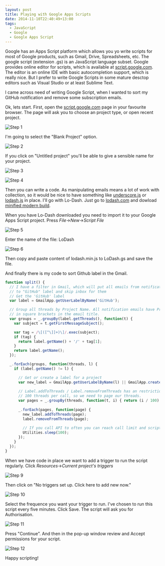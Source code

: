 ```yaml
---
layout: post
title: Playing with Google Apps Scripts
date: 2014-11-10T22:40:49+13:00
tags: 
  - JavaScript
  - Google
  - Google Apps Script
---
```

Google has an Apps Script platform which allows you yo write scripts for most of Google products, such as Gmail, Drive, Spreadsheets, etc. The google script (extension .gs) is an JavaScript language subset. Google provides online editor for scripts, which is available at [script.google.com](https://script.google.com). The editor is an online IDE with basic autocompletion support, which is really nice. But I prefer to write Google Scripts in some mature desctop editors such as Visual Studio or at least Sublime Text.

I came across need of writing Google Script, when I wanted to sort my GitHub notification and remove some subscription emails.

Ok, lets start. First, open the [script.google.com](https://script.google.com) page in your favourite browser. The page will ask you to choose an project type, or open recent project.

![Step 1](/public/images/gs/step1.png)

I'm going to select the "Blank Project" option.

![Step 2](/public/images/gs/step2.png)

If you click on "Untitled project" you'll be able to give a sensible name for your project.

![Step 3](/public/images/gs/step3.png)

![Step 4](/public/images/gs/step4.png)

Then you can write a code. As manipulating emails means a lot of work with collection, so it would be nice to have something like [underscore.js](http://underscorejs.org/) or [lodash.js](https://lodash.com/) in place. I'll go with Lo-Dash. Just go to [lodash.com](https://lodash.com) and dowload [minified modern build](https://raw.github.com/lodash/lodash/2.4.1/dist/lodash.min.js). 

When you have Lo-Dash downloaded you need to import it to your Google Apps Script project. Press _File_->_New_->_Script File_

![Step 5](/public/images/gs/step5.png)

Enter the name of the file: LoDash

![Step 6](/public/images/gs/step6.png)

Then copy and paste content of lodash.min.js to LoDash.gs and save the file.

And finally there is my code to sort Github label in the Gmail.

```JavaScript
function split() {
  // I have a filter in Gmail, which will put all emails from notifications@github.com 
  // to "GitHub" label and skip inbox for them
  // Get the 'GitHub' label
  var label = GmailApp.getUserLabelByName('GitHub');

  // Group all threads by Project Name. All notification emails have Project Name 
  // in square brackets in the email title. 
  var groups = _.groupBy(label.getThreads(), function(t) {
    var subject = t.getFirstMessageSubject();

    var tag = /\[([^\]]+)\]/.exec(subject);
    if (tag) {
      return label.getName() + '/' + tag[1];
    }
    return label.getName();
  });

  _.forEach(groups, function(threads, l) {
    if (label.getName() != l) {

      // Get or create a label for a project 
      var new_label = GmailApp.getUserLabelByName(l) || GmailApp.createLabel(l);
      
      // Label.addToThreads / Label.removeFromThreads has an restriction of
      // 100 threads per call, so we need to page our threads.
      var pages = _.groupBy(threads, function(t, i) { return (i / 100) >> 0; });
      
      _.forEach(pages, function(page) {
        new_label.addToThreads(page);
        label.removeFromThreads(page);  
        
        // If you call API to often you can reach call limit and script will stop execution
        Utilities.sleep(100);
      });
    }
  });
}
```

When we have code in place we want to add a trigger to run the script regularly. Click _Resources_->_Current project's triggers_

![Step 9](/public/images/gs/step9.png)

Then click on "No triggers set up. Click here to add new now."

![Step 10](/public/images/gs/step10.png)

Select the frequence you want your trigger to run. I've chosen to run this script every five minutes. Click Save. The script will ask you for Authorisation.

![Step 11](/public/images/gs/step11.png)

Press "Continue". And then in the pop-up window review and Accept permissions for your script.

![Step 12](/public/images/gs/step12.png)

Happy scripting!